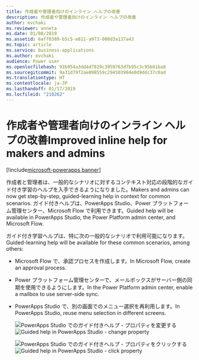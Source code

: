 ```yaml
---
title: 作成者や管理者向けのインライン ヘルプの改善
description: 作成者や管理者向けのインライン ヘルプの改善
author: evchaki
ms.reviewer: anneta
ms.date: 01/08/2019
ms.assetid: 6aff0389-b5c5-e811-a973-000d3a137a43
ms.topic: article
ms.service: business-applications
ms.author: evchaki
audience: Power user
ms.openlocfilehash: 93b954a3dd4d7829c3959763d7b95c3c95b81ba8
ms.sourcegitcommit: 9a31d79f2ae098559c294503984e0d9ddc37c0ad
ms.translationtype: HT
ms.contentlocale: ja-JP
ms.lasthandoff: 01/17/2019
ms.locfileid: "210262"
---
```

# <a name="improved-inline-help-for-makers-and-admins"></a><span data-ttu-id="fcb90-103">作成者や管理者向けのインライン ヘルプの改善</span><span class="sxs-lookup"><span data-stu-id="fcb90-103">Improved inline help for makers and admins</span></span>


[!include[microsoft-powerapps banner](../includes/microsoft-powerapps.md)]

<span data-ttu-id="fcb90-104">作成者と管理者は、一般的なシナリオに対するコンテキスト対応の段階的なガイド付き学習のヘルプを入手できるようになりました。</span><span class="sxs-lookup"><span data-stu-id="fcb90-104">Makers and admins can now get step-by-step, guided-learning help in context for common scenarios.</span></span> <span data-ttu-id="fcb90-105">ガイド付きヘルプは、PowerApps Studio、Power プラットフォーム管理センター、Microsoft Flow で利用できます。</span><span class="sxs-lookup"><span data-stu-id="fcb90-105">Guided help will be available in PowerApps Studio, the Power Platform admin center, and Microsoft Flow.</span></span>

<span data-ttu-id="fcb90-106">ガイド付き学習ヘルプは、特に次の一般的なシナリオで利用可能になります。</span><span class="sxs-lookup"><span data-stu-id="fcb90-106">Guided-learning help will be available for these common scenarios, among others:</span></span>

- <span data-ttu-id="fcb90-107">Microsoft Flow で、承認プロセスを作成します。</span><span class="sxs-lookup"><span data-stu-id="fcb90-107">In Microsoft Flow, create an approval process.</span></span>
- <span data-ttu-id="fcb90-108">Power プラットフォーム管理センターで、メールボックスがサーバー側の同期を使用できるようにします。</span><span class="sxs-lookup"><span data-stu-id="fcb90-108">In the Power Platform admin center, enable a mailbox to use server-side sync.</span></span>
- <span data-ttu-id="fcb90-109">PowerApps Studio で、別の画面でのメニュー選択を再利用します。</span><span class="sxs-lookup"><span data-stu-id="fcb90-109">In PowerApps Studio, reuse menu selection in different screens.</span></span> 

  <span data-ttu-id="fcb90-110">![PowerApps Studio でのガイド付きヘルプ - プロパティを変更する](media/GuidedHelp1.png "PowerApps Studio でのガイド付きヘルプ - プロパティを変更する")</span><span class="sxs-lookup"><span data-stu-id="fcb90-110">![Guided help in PowerApps Studio - change property](media/GuidedHelp1.png "Guided help in PowerApps Studio - change property")</span></span>

  <span data-ttu-id="fcb90-111">![PowerApps Studio でのガイド付きヘルプ - プロパティをクリックする](media/GuidedHelp2.png "PowerApps Studio でのガイド付きヘルプ - プロパティをクリックする")</span><span class="sxs-lookup"><span data-stu-id="fcb90-111">![Guided help in PowerApps Studio - click property](media/GuidedHelp2.png "Guided help in PowerApps Studio - click property")</span></span>

